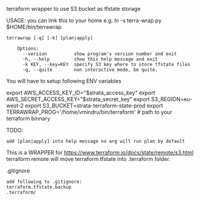 terraform wrapper to use S3 bucket as tfstate storage

USAGE:
    you can link this to your home e.g.
    ln -s terra-wrap.py $HOME/bin/terrawrap
    
    terrawrap [-q] [-k] [plan|apply]

        Options:
          --version          show program's version number and exit
          -h, --help         show this help message and exit
          -k KEY, --key=KEY  specify S3 key where to store tfstate files
          -q, --quite        non interactive mode, be quite.

You will have to setup following ENV variables 

export AWS_ACCESS_KEY_ID="$strata_access_key"
export AWS_SECRET_ACCESS_KEY="$strata_secret_key"
export S3_REGION=eu-west-2 
export S3_BUCKET=strata-terraform-state-prod
export TERRAWRAP_PROG='/home/vmindru/bin/terraform' # path to your terraform binnary

TODO:

    add [plan|apply] into help message no arg will run plan by default

This is a WRAPPER for https://www.terraform.io/docs/state/remote/s3.html 
terraform remote will move terraform.tfstate into .terraform folder.


.gitignore

    add following to .gitignore:
    terraform.tfstate.backup
    .terraform/

